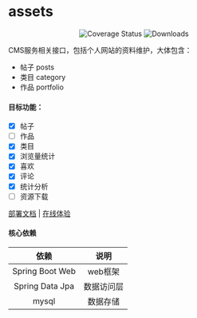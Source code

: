 # assets

<p align="center">
 <img src="https://img.shields.io/badge/Spring%20Cloud-2020.0.3-green.svg" alt="Coverage Status">
 <img src="https://img.shields.io/badge/Spring%20Boot-2.4.6-green.svg" alt="Downloads">
</p>

CMS服务相关接口，包括个人网站的资料维护，大体包含：

- 帖子 posts
- 类目 category
- 作品 portfolio

#### 目标功能：

- [x] 帖子
- [ ] 作品
- [x] 类目
- [x] 浏览量统计
- [x] 喜欢
- [x] 评论
- [x] 统计分析
- [ ] 资源下载

<a href="#" target="_blank">部署文档</a> | <a target="_blank" href="https://console.leafage.top"> 在线体验</a>

#### 核心依赖

|               依赖               |            说明            |
|:-------------------------------:|:-------------------------:|
|         Spring Boot Web         |           web框架          |
|         Spring Data Jpa         |          数据访问层         |
|               mysql             |           数据存储          |
